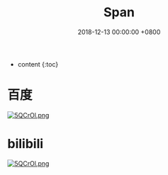 ﻿---
layout: post
title:  Span
date:   2018-12-13 00:00:00 +0800
categories: Life
tag: Life
---

* content
{:toc}


# 百度 
<html>
	<body>
		<a href="https://www.baidu.com"><img src="https://s1.ax2x.com/2018/12/16/5QCrOl.png" alt="5QCrOl.png" border="0" /></a>
	</body>
</html>

# bilibili
<html>
	<body>
		<a href="https://www.bilibili.com"><img src="https://s1.ax2x.com/2018/12/16/5QCrOl.png" alt="5QCrOl.png" border="0" /></a>
	</body>
</html>
